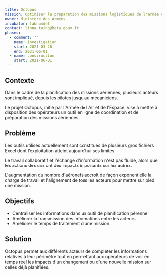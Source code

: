 ```yaml
---
title: Octopus
mission: Optimiser la préparation des missions logistiques de l'armée de l'air
owner: Ministère des Armées
incubator: fabnumdef
contact: linna.taing@beta.gouv.fr
phases:
  - comment: ""
    name: investigation
    start: 2021-03-20
    end: 2021-06-01
  - name: construction
    start: 2021-06-01
---
```

## Contexte
Dans le cadre de la planification des missions aériennes, plusieurs acteurs sont impliqué, depuis les pilotes jusqu'au mécaniciens.

Le projet Octopus, initié par l'Armée de l'Air et de l'Espace, vise à mettre à disposition des opérateurs un outil en ligne de coordination et de préparation des missions aériennes.

## Problème
Les outils utilisés actuellement sont constitués de plusieurs gros fichiers Excel dont l’exploitation atteint aujourd’hui ses limites.

Le travail collaboratif et l'échange d'information n'est pas fluide, alors que les actions des uns ont des impacts importants sur les autres.

L'augmentation du nombre d'aéronefs accroît de façon exponentielle la charge de travail et l'alignement de tous les acteurs pour mettre sur pied une mission.

## Objectifs
- Centraliser les informations dans un outil de planification pérenne
- Améliorer la transmission des informations entre les acteurs
- Améliorer le temps de traitement d'une mission

## Solution
Octopus permet aux différents acteurs de compléter les informations relatives à leur périmètre tout en permettant aux opérateurs de voir en temps réel les impacts d'un changement ou d'une nouvelle mission sur celles déjà planifiées.
